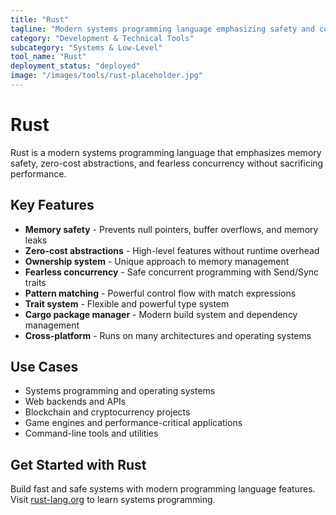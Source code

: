 ```yaml
---
title: "Rust"
tagline: "Modern systems programming language emphasizing safety and concurrency"
category: "Development & Technical Tools"
subcategory: "Systems & Low-Level"
tool_name: "Rust"
deployment_status: "deployed"
image: "/images/tools/rust-placeholder.jpg"
---
```


# Rust

Rust is a modern systems programming language that emphasizes memory safety, zero-cost abstractions, and fearless concurrency without sacrificing performance.

## Key Features

- **Memory safety** - Prevents null pointers, buffer overflows, and memory leaks
- **Zero-cost abstractions** - High-level features without runtime overhead
- **Ownership system** - Unique approach to memory management
- **Fearless concurrency** - Safe concurrent programming with Send/Sync traits
- **Pattern matching** - Powerful control flow with match expressions
- **Trait system** - Flexible and powerful type system
- **Cargo package manager** - Modern build system and dependency management
- **Cross-platform** - Runs on many architectures and operating systems

## Use Cases

- Systems programming and operating systems
- Web backends and APIs
- Blockchain and cryptocurrency projects
- Game engines and performance-critical applications
- Command-line tools and utilities

## Get Started with Rust

Build fast and safe systems with modern programming language features. Visit [rust-lang.org](https://rust-lang.org) to learn systems programming.